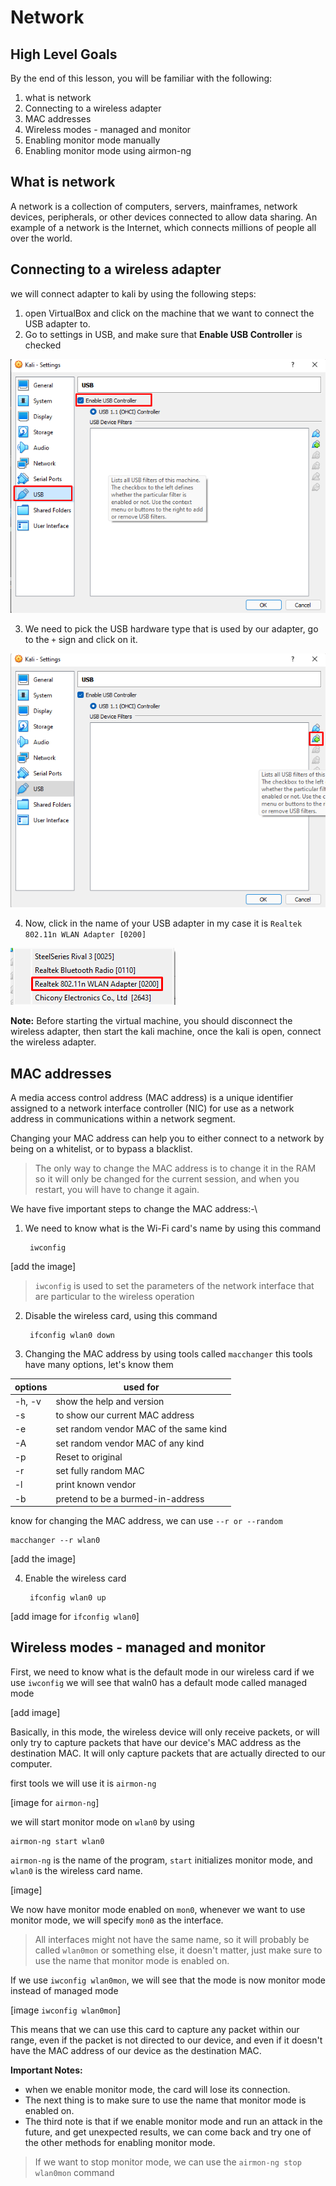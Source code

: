 # Network

## High Level Goals

By the end of this lesson, you will be familiar with the following:
1. what is network
2. Connecting to a wireless adapter
3. MAC addresses
4. Wireless modes - managed and monitor
5. Enabling monitor mode manually
6. Enabling monitor mode using airmon-ng

## What is network 
A network is a collection of computers, servers, mainframes, network devices, peripherals, or other devices connected to allow data sharing. An example of a network is the Internet, which connects millions of people all over the world.

##  Connecting to a wireless adapter

we will connect adapter to kali by using the following steps:
1. open VirtualBox and click on the machine that we want to connect the USB adapter to.
2. Go to settings in USB, and make sure that **Enable USB Controller** is checked 

![USB1](/img/USB1.png)

3. We need to pick the USB hardware type that is used by our adapter, go to the `+` sign and click on it.

![USB2](/img/USB2.png)

4. Now, click in the name of your USB adapter in my case it is `Realtek 802.11n WLAN Adapter [0200]` 

![USB3](/img/USB3.png)

**Note:** Before starting the virtual machine, you should disconnect the wireless adapter, then start the kali machine, once the kali is open, connect the wireless adapter.

## MAC addresses 
A media access control address (MAC address) is a unique identifier assigned to a network interface controller (NIC) for use as a network address in communications within a network segment.

Changing your MAC address can help you to either connect to a network by being on a whitelist, or to bypass a blacklist.

> The only way to change the MAC address is to change it in the RAM so it will only be changed for the current session, and when you restart, you will have to change it again.

We have five important steps to change the MAC address:-\

1. We need to know what is the Wi-Fi card's name by using this command

		iwconfig

[add the image]

> `iwconfig` is used to set the parameters of the network interface that are particular to the wireless operation

2. Disable the wireless card, using this command

		ifconfig wlan0 down

3. Changing the MAC address by using tools called `macchanger` this tools have many options, let's know them 

| options | used for |
|--|--|
| -h, -v | show the help and version |
| -s | to show our current MAC address |
| -e | set random vendor MAC of the same kind |
| -A | set random vendor MAC of any kind |
| -p | Reset to original |
| -r | set fully random MAC |
| -l | print known vendor |
| -b | pretend to be a burmed-in-address  |

know for changing the MAC address, we can use `--r or --random`

	macchanger --r wlan0

[add the image]

4. Enable the wireless card 

		ifconfig wlan0 up

[add image for `ifconfig wlan0`]

## Wireless modes - managed and monitor


First, we need to know what is the default mode in our wireless card if we use `iwconfig` we will see that waln0 has a default mode called managed mode

[add image]

Basically, in this mode, the wireless device will only receive packets, or will
only try to capture packets that have our device's MAC address as the destination MAC. It will only capture packets that are actually directed to our computer.

first tools we will use it is `airmon-ng`

[image for `airmon-ng`]

we will start monitor mode on `wlan0` by using 

	airmon-ng start wlan0

`airmon-ng` is the name of the program, `start` initializes monitor mode, and `wlan0` is the wireless card name.

[image]

We now have monitor mode enabled on `mon0`, whenever we want to use monitor mode, we will specify `mon0` as the interface.

> All interfaces might not have the same name, so it will probably be called
`wlan0mon` or something else, it doesn't matter, just make sure to use the name that monitor mode is enabled on.

If we use `iwconfig wlan0mon`, we will see that the mode is now monitor mode instead of managed mode

[image `iwconfig wlan0mon`]

This means that we can use this card to capture any packet within our range,
even if the packet is not directed to our device, and even if it doesn't have the
MAC address of our device as the destination MAC.

**Important Notes:**

- when we enable monitor mode, the card will lose its connection.
- The next thing is to make sure to use the name that monitor mode is
enabled on.
- The third note is that if we enable monitor mode and run an attack in the
future, and get unexpected results, we can come back and try one of the
other methods for enabling monitor mode.

> If we want to stop monitor mode, we can use the `airmon-ng stop wlan0mon` command

